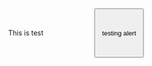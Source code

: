 <html>
<head>
 <style type="text/css">
  #test{
    width:100px;height:100px;position:relative;margin-left:100px;margin-top:100px;
  }
 </style>
</head>
<body>
<script type="text/javascript">
let elem = document.getElementById("test");
elem.addEventListener('click', function(){
 console.log('this is clicked');
});
</script>
This is test 
 <input id="test" type="button" value="testing alert" onclick="alert()"/>
</body>
</html>
